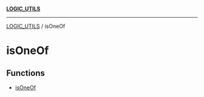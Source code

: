 [**LOGIC_UTILS**](../README.md)

***

[LOGIC_UTILS](../README.md) / isOneOf

# isOneOf

## Functions

- [isOneOf](functions/isOneOf.md)
